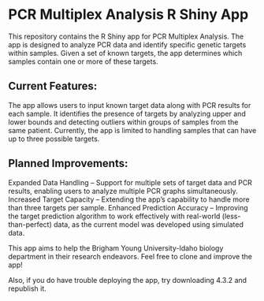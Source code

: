 # PCR Multiplex Analysis R Shiny App

This repository contains the R Shiny app for PCR Multiplex Analysis. The app is designed to analyze PCR data and identify specific genetic targets within samples. Given a set of known targets, the app determines which samples contain one or more of these targets.

## Current Features:
The app allows users to input known target data along with PCR results for each sample.
It identifies the presence of targets by analyzing upper and lower bounds and detecting outliers within groups of samples from the same patient.
Currently, the app is limited to handling samples that can have up to three possible targets.

## Planned Improvements:
Expanded Data Handling – Support for multiple sets of target data and PCR results, enabling users to analyze multiple PCR graphs simultaneously.
Increased Target Capacity – Extending the app’s capability to handle more than three targets per sample.
Enhanced Prediction Accuracy – Improving the target prediction algorithm to work effectively with real-world (less-than-perfect) data, as the current model was developed using simulated data.

This app aims to help the Brigham Young University-Idaho biology department in their research endeavors. Feel free to clone and improve the app!

Also, if you do have trouble deploying the app, try downloading 4.3.2 and republish it. 